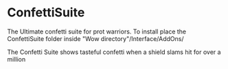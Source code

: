 # ConfettiSuite
The Ultimate confetti suite for prot warriors.
To install place the ConfettiSuite folder inside "Wow directory"/Interface/AddOns/

The Confetti Suite shows tasteful confetti when a shield slams hit for over a million
 
